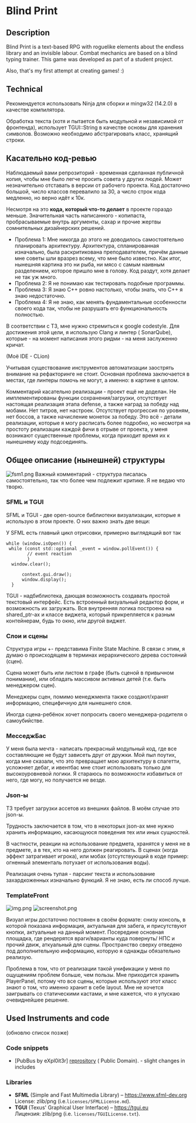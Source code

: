 # Blind Print

## Description

Blind Print is a text-based RPG with roguelike elements about the endless library and an invisible labour.
Combat mechanics are based on a blind typing trainer.
This game was developed as part of a student project.

Also, that's my first attempt at creating games! :)

## Technical

Рекомендуется использовать Ninja для сборки и mingw32 (14.2.0) в качестве компилятора.

Обработка текста (хотя и пытается быть модульной и независимой от фронтенда), использует TGUI::String в качестве основы
для хранения символов. Возможно необходимо абстрагировать класс, хранящий строки.

## Касательно код-ревью

Наблюдаемый вами репрозиторий - временная сделанная публичной копия, чтобы мне было легче просить совета у других людей.
Может незначительно отставать в
версии от рабочего проекта.
Код достаточно большой, число классов перевалило за 30, а число строк кода медленно, но верно идёт к 10к.

Несмотря на это **кода, который что-то делает** в проекте гораздо меньше. Значительная часть написанного -
копипаста, пробрасываемые внутрь аргументы, сахар и прочие жертвы сомнительных дизайнерских решений.

- Проблема 1: Мне никогда до этого не доводилось самостоятельно планировать архитектуру. Архитектура, спланированная
  изначально, была раскритикована преподавателем, причём данные мне советы шли вразрез всему, что мне было известно. Как
  итог, нынешняя картина это ни рыба, ни мясо с самым наивным разделением, которое пришло мне в голову. Код раздут, хотя
  делает не так уж много.
- Проблема 2: Я не понимаю как тестировать подобные программы.
- Проблема 3: Я знаю C++ ровно настолько, чтобы знать, что C++ я знаю недостаточно.
- Проблема 4: Я не знаю, как менять фундаментальные особенности своего кода так, чтобы не разрушать его функциональность
  полностью.

В соответствии с ТЗ, мне нужно стремиться к google codestyle. Для достижения этой цели, я использую Clang и линтер (
SonarQube), которые - на момент написания этого ридми - на меня заслуженно кричат.

(Моё IDE - CLion)

Учитывая существование инструментов автоматизации заострять внимание на рефакторинге не стоит.
Основная проблема заключается в местах, где линтеры помочь не могут, а именно: в картине в целом.

Комментарий касательно реализации - проект ещё не доделан. Не имплементированы функции сохранения/загрузки, отсутствует
настоящая
реализация этапа defense, а также наград за победу над мобами. Нет титров, нет настроек.
Отсутствует прогрессия по уровням, нет боссов, а также начисление монеток за победу.
Это всё - детали реализации, которые я могу расписать более подробно, но несмотря на простоту реализации каждой фичи в
отрыве от проекта, у меня возникают существенные проблемы, когда приходит время их к нынешнему коду подсоединять.

## Общее описание (нынешней) структуры

![fsm1.png](readMePics%2Ffsm1.png)
Важный комментарий - структура писалась самостоятельно, так что более чем подлежит критике. Я не ведаю что творю.

### SFML и TGUI

SFML и TGUI - две open-source библиотеки визуализации, которые я использую в этом проекте. О них важно знать две вещи:

У SFML есть главный цикл отрисовки, примерно выглядящий вот так

```
while (window.isOpen()) {
 while (const std::optional _event = window.pollEvent()) {
        // event reaction
        }
  window.clear();

      context.gui.draw();
      window.display();
  }
```

TGUI - надбиблиотека, дающая возможность создавать простой текстовый интерфейс.
Есть встроенный визуальный редактор форм, и возможность их загружать. Вся внутренняя логика построена на shared_ptr-ах и
классе виджета, который прикрепляется к разным контейнерам, будь то окно, или другой виджет.

### Слои и сцены

Структура игры +- представима Finite State Machine. В связи с этим, я думаю о происходящем в терминах иерархического
дерева состояний (сцен).

Сцена может быть или листом в графе (быть сценой в привычном понимании), или обладать массивом активных детей (т.е. быть
менеджером сцен).

Менеджеры сцен, помимо менеджмента также создают/хранят информацию, специфичную для нынешнего слоя.

Иногда сцена-ребёнок хочет попросить своего менеджера-родителя о самоубийстве.

### МесседжБас

У меня была мечта - написать прекрасный модульный код, где все составляющие не будут зависеть друг от дружки.
Мой пыл поутих, когда мне сказали, что это превращает мою архитектуру в спагетти, усложняет дебаг, и ивентбас мне стоит
использовать
только для высокоуровневой логики. Я стараюсь по возможности избавиться от него, где могу, но получается не везде.

### Json-ы

ТЗ требует загрузки ассетов из внешних файлов. В моём случае это json-ы.

Трудность заключается в том, что в некоторых json-ах мне нужно хранить информацию, касающуюся поведения тех или иных
сущностей.

В частности, реакции на использование предмета, хранятся у меня не в предмете, а в тех, кто на него должен реагировать.
В сценах (когда эффект затрагивает игрока), или мобах (отсутствующий в коде пример: огненный элементаль потухает от
использования воды).

Реализация очень тупая - парсинг текста и использование захардкоженных изначально функций. Я не знаю, есть ли способ
лучше.

### TemplateFront

![img.png](readMePics/img.png)
![screenshot.png](readMePics/screenshot.png)

Визуал игры достаточно постоянен в своём формате: снизу консоль, в которой показана информация, актуальная для забега, и
присутствуют кнопки, актуальные на данный момент. Посередине основная площадка, где рендерятся враги/варианты куда
повернуть/ НПС и прочий движ, аткуальный для сцены. Пространство сверху отведено под дополнительную информацию, которую
я однажды обязательно реализую.

Проблема в том, что от реализации такой унификации у меня по ощущениям проблем больше, чем пользы. Мне приходится
хранить PlayerPanel, потому что все сцены, которые используют этот класс знают о том, что именно хранит в себе layout.
Мне не хочется заигрывать со статическими кастами, и мне кажется, что я упускаю очевиднейшее решение.

## Used Instruments and code

(обновлю список позже)

### Code snippets

- [PubBus by eXpl0it3r] [reprository](https://github.com/eXpl0it3r/PubBus/tree/faa3f4e4818be5fd86424986bd3bf9b0bd6a876e/include/PubBus) (
  Public Domain). - slight changes in includes

### Libraries

- **SFML** (Simple and Fast Multimedia Library) – https://www.sfml-dev.org  
  License: zlib/png (i.e.`licenses/SFMLLicense.md`).
- **TGUI** (Texus' Graphical User Interface) – https://tgui.eu  
  Лицензия: zlib/png (i.e. `licenses/TGUILicense.txt`).  

